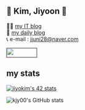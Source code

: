 ## 👻 Kim, Jiyoon 👻

👩‍💻 [my IT blog](https://jyoonit.tistory.com) <br>
👀 [my daily blog](https://blog.naver.com/jjuni28) <br>
📞 e-mail :    jjuni28@naver.com

<a href="" target="_blank"><img src="https://img.shields.io/badge/42Seoul-000000?style=flat&logo=42&logoColor=white" width="80" height="25"/></a>

## my stats
<a href="https://github.com/JaeSeoKim/badge42"><img src="https://badge42.vercel.app/api/v2/cl2uhaxpn010709kzk9gk6shc/stats?cursusId=21&coalitionId=88" alt="jiyokim's 42 stats" /></a>

![kjy00's GitHub stats](https://github-readme-stats.vercel.app/api?username=kjy00&show_icons=true&theme=dracula)

<!--
[![kjy00's github stats](https://github-readme-stats.vercel.app/api/top-langs/?username=kjy00&show_icons=true&hide_border=true&title_color=004386&icon_color=004386&layout=compact)](https://github.com/kjy00)
-->
